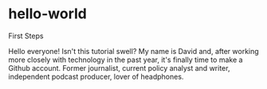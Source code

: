 # hello-world
First Steps

Hello everyone! Isn't this tutorial swell? My name is David and, after working more closely with technology in the past year, it's finally time to make a Github account. Former journalist, current policy analyst and writer, independent podcast producer, lover of headphones. 
